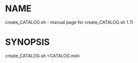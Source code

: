 <!--- This file is auto-generated by `make catalog`. Do not edit manually. -->
# NAME

create_CATALOG.sh - manual page for create_CATALOG.sh 1.7)

# SYNOPSIS

create_CATALOG.sh <CATALOG.md> <script>...

# DESCRIPTION

Script to generate a catalog of scripts.

- Generates Markdown formatted files in the ’docs’ directory.

       - Output documentation from ’--help’ option or POD

- Generates image files using ’Graphviz’.

       - Outputs svg images from dot files in ’docs’.

- Tools required for this script

       - Perl 5.10 or later - pod2markdown - help2man - glow - Graphviz (using the dot command)

# OPTIONS

-h, --help
       display this help and exit

-v, --version
       output version information and exit

